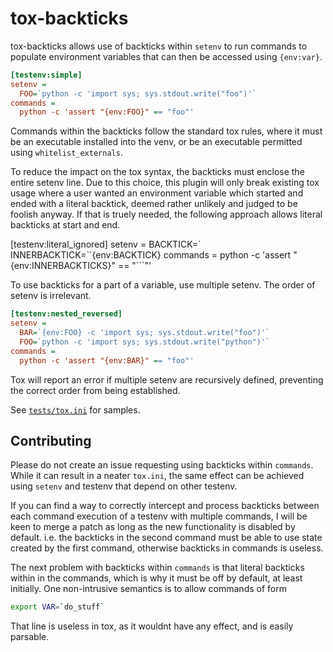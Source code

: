 # tox-backticks

tox-backticks allows use of backticks within `setenv` to run commands
to populate environment variables that can then be accessed using `{env:var}`.

```ini
[testenv:simple]
setenv =
  FOO=`python -c 'import sys; sys.stdout.write("foo")'`
commands =
  python -c 'assert "{env:FOO}" == "foo"'
```

Commands within the backticks follow the standard tox rules, where
it must be an executable installed into the venv, or be an executable
permitted using `whitelist_externals`.

To reduce the impact on the tox syntax, the backticks must enclose the
entire setenv line.  Due to this choice, this plugin will only break
existing tox usage where a user wanted an environment variable which
started and ended with a literal backtick, deemed rather unlikely
and judged to be foolish anyway.  If that is truely needed, the following
approach allows literal backticks at start and end.

[testenv:literal_ignored]
setenv =
  BACKTICK=`
  INNERBACKTICK=``{env:BACKTICK}
commands =
  python -c 'assert "{env:INNERBACKTICKS}" == "```"'

To use backticks for a part of a variable, use multiple setenv.
The order of setenv is irrelevant.

```ini
[testenv:nested_reversed]
setenv =
  BAR=`{env:FOO} -c 'import sys; sys.stdout.write("foo")'`
  FOO=`python -c 'import sys; sys.stdout.write("python")'`
commands =
  python -c 'assert "{env:BAR}" == "foo"'
```

Tox will report an error if multiple setenv are recursively defined,
preventing the correct order from being established.

See [`tests/tox.ini`](tests/tox.ini) for samples.

## Contributing

Please do not create an issue requesting using backticks within `commands`.
While it can result in a neater `tox.ini`, the same effect can be achieved
using `setenv` and testenv that depend on other testenv.

If you can find a way to correctly intercept and process backticks between
each command execution of a testenv with multiple commands, I will be keen
to merge a patch as long as the new functionality is disabled by default.
i.e. the backticks in the second command must be able to use state created
by the first command, otherwise backticks in commands is useless.

The next problem with backticks within `commands` is that literal backticks
within in the commands, which is why it must be off by default, at least
initially.  One non-intrusive semantics is to allow commands of form
```bash
export VAR=`do_stuff`
```
That line is useless in tox, as it wouldnt have any effect,
and is easily parsable.
